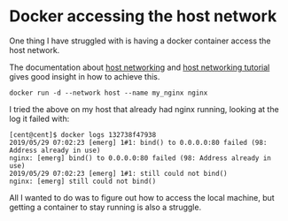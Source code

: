 # Docker accessing the host network

One thing I have struggled with is having a docker container access the host network.

The documentation about [host networking](https://docs.docker.com/network/host/) and [host networking tutorial](https://docs.docker.com/network/network-tutorial-host/) gives good insight in how to achieve this.

    docker run -d --network host --name my_nginx nginx

I tried the above on my host that already had nginx running, looking at the log it failed with:

    [cent@cent]$ docker logs 132738f47938
    2019/05/29 07:02:23 [emerg] 1#1: bind() to 0.0.0.0:80 failed (98: Address already in use)
    nginx: [emerg] bind() to 0.0.0.0:80 failed (98: Address already in use)
    2019/05/29 07:02:23 [emerg] 1#1: still could not bind()
    nginx: [emerg] still could not bind()

All I wanted to do was to figure out how to access the local machine, but getting a container to stay running is also a struggle.

